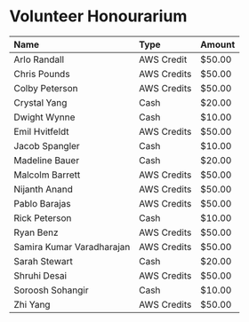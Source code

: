 # Volunteer Honourarium

| Name | Type | Amount |
| :--  | :--  | :--    |
| Arlo Randall | AWS Credit | $50.00 |
| Chris Pounds | AWS Credits | $50.00 |
| Colby Peterson | AWS Credits | $50.00 |
| Crystal Yang | Cash | $20.00 |
| Dwight Wynne | Cash | $10.00 |
| Emil Hvitfeldt | AWS Credits | $50.00 |
| Jacob Spangler | Cash | $10.00 |
| Madeline Bauer | Cash | $20.00 |
| Malcolm Barrett | AWS Credits | $50.00 |
| Nijanth Anand | AWS Credits | $50.00 |
| Pablo Barajas | AWS Credits | $50.00 |
| Rick Peterson | Cash | $10.00 |
| Ryan Benz | AWS Credits | $50.00 |
| Samira Kumar Varadharajan | AWS Credits | $50.00 |
| Sarah Stewart | Cash | $20.00 |
| Shruhi Desai | AWS Credits | $50.00 |
| Soroosh Sohangir | Cash | $10.00 |
| Zhi Yang | AWS Credits | $50.00 |
